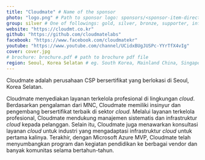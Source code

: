 ```yaml
---
title: "Cloudmate" # Name of the sponsor
photo: "logo.png" # Path to sponsor logo: sponsors/<sponsor-item-directory>/logo.png
group: silver # One of followings: gold, silver, bronze, supporter, infra, record, videoi18n, swag, partner
website: "https://cloudmt.co.kr"
github: "https://github.com/cloudmatelabs"
facebook: "https://www.facebook.com/cloudmatekr"
youtube: "https://www.youtube.com/channel/UCidxBUgJUSPc-YYrTfX4vIg"
cover: cover.jpg
# brochure: brochure.pdf # path to brochure pdf file
region: Seoul, Korea Selatan # eg. South Korea, Mainland China, Singapore, Hong Kong, Taiwan ...
---
```


Cloudmate adalah perusahaan CSP bersertifikat yang berlokasi di Seoul, Korea Selatan.

Cloudmate menyediakan layanan terkelola profesional di lingkungan *cloud*. Berdasarkan pengalaman dari MNC, Cloudmate memiliki insinyur dan pengembang bersertifikat terbaik di sektor *cloud*.
Melalui layanan terkelola profesional, Cloudmate mendukung manajemen sistematis dan infrastruktur *cloud* kepada pelanggan. Selain itu, Cloudmate juga menawarkan konsultasi layanan *cloud* untuk industri yang mengadaptasi infrastruktur *cloud* untuk pertama kalinya.
Terakhir, dengan Microsoft Azure MVP, Cloudmate telah menyumbangkan program dan kegiatan pendidikan ke berbagai vendor dan banyak komunitas selama bertahun-tahun.